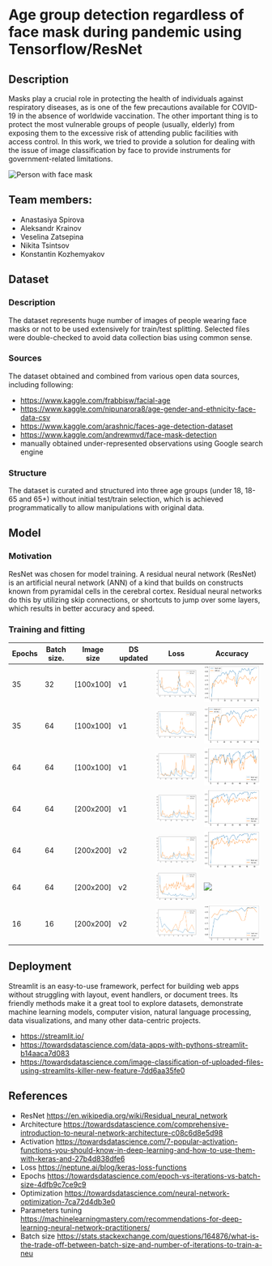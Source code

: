 # Age group detection regardless of face mask during pandemic using Tensorflow/ResNet

## Description

Masks play a crucial role in protecting the health of individuals against respiratory diseases, as is one of the few precautions available for COVID-19 in the absence of worldwide vaccination. The other important thing is to protect the most vulnerable groups of people (usually, elderly) from exposing them to the excessive risk of attending public facilities with access control. In this work, we tried to provide a solution for dealing with the issue of image classification by face to provide instruments for government-related limitations. 

![Person with face mask](https://www.pyimagesearch.com/wp-content/uploads/2020/05/face_mask_detection_featured.jpg)



## Team members:
* Anastasiya Spirova
* Aleksandr Krainov
* Veselina Zatsepina
* Nikita Tsintsov
* Konstantin Kozhemyakov

## Dataset

### Description

The dataset represents huge number of images of people wearing face masks or not to be used extensively for train/test splitting. Selected files were double-checked to avoid data collection bias using common sense.

### Sources

The dataset obtained and combined from various open data sources, including following:
* https://www.kaggle.com/frabbisw/facial-age
* https://www.kaggle.com/nipunarora8/age-gender-and-ethnicity-face-data-csv
* https://www.kaggle.com/arashnic/faces-age-detection-dataset
* https://www.kaggle.com/andrewmvd/face-mask-detection
* manually obtained under-represented observations using Google search engine

### Structure

The dataset is curated and structured into three age groups (under 18, 18-65 and 65+) without initial test/train selection, which is achieved programmatically to allow manipulations with original data.

## Model 

### Motivation

ResNet was chosen for model training. A residual neural network (ResNet) is an artificial neural network (ANN) of a kind that builds on constructs known from pyramidal cells in the cerebral cortex. Residual neural networks do this by utilizing skip connections, or shortcuts to jump over some layers, which results in better accuracy and speed.

### Training and fitting

| Epochs  | Batch size.   | Image size   | DS updated | Loss                         | Accuracy                |
| ------- | ------------- | ------------ | ---------  | ----                         | -------------           |
|  35     | 32            |  [100x100]   |    v1      |![](imgs/loss_35_32.png)      | ![](imgs/acc_35_32.png)|
|  35     | 64            |  [100x100]   |    v1      |![](imgs/loss_35_64.png)      | ![](imgs/acc_35_64.png)|
|  64     | 64            |  [100x100]   |    v1      |![](imgs/loss_64_64.png)      | ![](imgs/acc_64_64.png)|
|  64     | 64            |  [200x200]   |    v1      |![](imgs/loss_64_64_200.png)  | ![](imgs/acc_64_64_200.png)|
|  64     | 64            |  [200x200]   |    v2      |![](imgs/loss_64_64_200.png)  | ![](imgs/acc_64_64_200.png)|
|  64     | 64            |  [200x200]   |    v2      |![](imgs/loss_64_64_updated.png)  | ![](imgs/acc_64_64_200_updated.png)|
|  16     | 16            |  [200x200]   |    v2      |![](imgs/loss_final.png)      | ![](imgs/acc_final.png)|


## Deployment

Streamlit is an easy-to-use framework, perfect for building web apps without struggling with layout, event handlers, or document trees.
Its friendly methods make it a great tool to explore datasets, demonstrate machine learning models, computer vision, natural language processing, data visualizations, and many other data-centric projects.

* https://streamlit.io/
* https://towardsdatascience.com/data-apps-with-pythons-streamlit-b14aaca7d083
* https://towardsdatascience.com/image-classification-of-uploaded-files-using-streamlits-killer-new-feature-7dd6aa35fe0


## References

* ResNet https://en.wikipedia.org/wiki/Residual_neural_network
* Architecture https://towardsdatascience.com/comprehensive-introduction-to-neural-network-architecture-c08c6d8e5d98
* Activation https://towardsdatascience.com/7-popular-activation-functions-you-should-know-in-deep-learning-and-how-to-use-them-with-keras-and-27b4d838dfe6
* Loss https://neptune.ai/blog/keras-loss-functions
* Epochs https://towardsdatascience.com/epoch-vs-iterations-vs-batch-size-4dfb9c7ce9c9
* Optimization https://towardsdatascience.com/neural-network-optimization-7ca72d4db3e0
* Parameters tuning https://machinelearningmastery.com/recommendations-for-deep-learning-neural-network-practitioners/
* Batch size https://stats.stackexchange.com/questions/164876/what-is-the-trade-off-between-batch-size-and-number-of-iterations-to-train-a-neu
